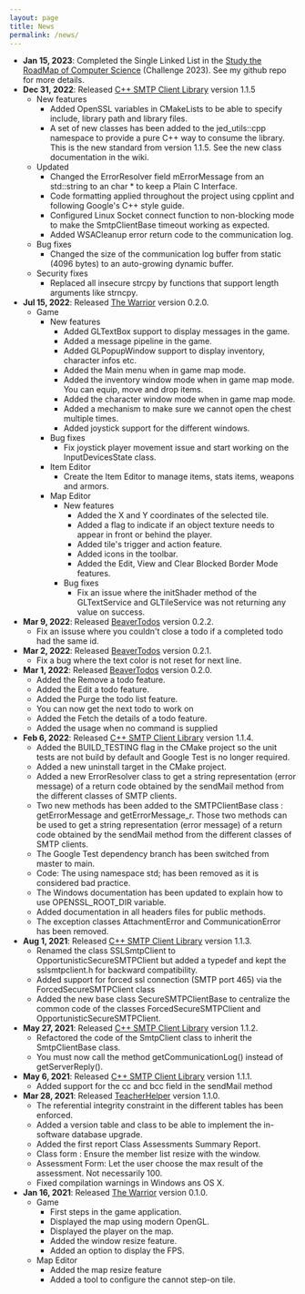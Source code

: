 ```yaml
---
layout: page
title: News
permalink: /news/
---
```


- **Jan 15, 2023**: Completed the Single Linked List in the [Study the RoadMap 
of Computer Science](https://github.com/jeremydumais/Study_RoadMap_ComputerScience)
(Challenge 2023). See my github repo for more details.
- **Dec 31, 2022**: Released [C++ SMTP Client Library](https://github.com/jeremydumais/CPP-SMTPClient-library)
version 1.1.5
    - New features
        - Added OpenSSL variables in CMakeLists to be able to specify include,
        library path and library files.
        - A set of new classes has been added to the jed_utils::cpp namespace
        to provide a pure C++ way to consume the library. This is the new
        standard from version 1.1.5. See the new class documentation in the wiki.
    - Updated
        - Changed the ErrorResolver field mErrorMessage from an std::string to an
        char * to keep a Plain C Interface.
        - Code formatting applied throughout the project using cpplint and following
        Google's C++ style guide.
        - Configured Linux Socket connect function to non-blocking mode to make
        the SmtpClientBase timeout working as expected.
        - Added WSACleanup error return code to the communication log.
    - Bug fixes
        - Changed the size of the communication log buffer from static (4096 bytes) to an
        auto-growing dynamic buffer.
    - Security fixes
        - Replaced all insecure strcpy by functions that support length arguments like
        strncpy.
- **Jul 15, 2022**: Released [The Warrior](https://github.com/jeremydumais/TheWarrior)
version 0.2.0. 
    - Game
        - New features
            - Added GLTextBox support to display messages in the game.
            - Added a message pipeline in the game.
            - Added GLPopupWindow support to display inventory, character infos etc.
            - Added the Main menu when in game map mode.
            - Added the inventory window mode when in game map mode. You can equip, move and drop items.
            - Added the character window mode when in game map mode.
            - Added a mechanism to make sure we cannot open the chest multiple times.
            - Added joystick support for the different windows.
        - Bug fixes
            - Fix joystick player movement issue and start working on the InputDevicesState class.
        - Item Editor
            - Create the Item Editor to manage items, stats items, weapons and armors.
        - Map Editor
            - New features
                - Added the X and Y coordinates of the selected tile.
                - Added a flag to indicate if an object texture needs to appear in front or behind the player.
                - Added tile's trigger and action feature.
                - Added icons in the toolbar.
                - Added the Edit, View and Clear Blocked Border Mode features.
            - Bug fixes
                - Fix an issue where the initShader method of the GLTextService and GLTileService was not returning any value on success.
- **Mar 9, 2022**: Released [BeaverTodos](https://github.com/jeremydumais/BeaverTodos)
version 0.2.2.
    - Fix an issuse where you couldn't close a todo if a completed todo had the same id.
- **Mar 2, 2022**: Released [BeaverTodos](https://github.com/jeremydumais/BeaverTodos)
version 0.2.1.
    - Fix a bug where the text color is not reset for next line.
- **Mar 1, 2022**: Released [BeaverTodos](https://github.com/jeremydumais/BeaverTodos)
version 0.2.0.
    - Added the Remove a todo feature.
    - Added the Edit a todo feature.
    - Added the Purge the todo list feature.
    - You can now get the next todo to work on
    - Added the Fetch the details of a todo feature.
    - Added the usage when no command is supplied
- **Feb 6, 2022**: Released [C++ SMTP Client Library](https://github.com/jeremydumais/CPP-SMTPClient-library) version 1.1.4.
    - Added the BUILD_TESTING flag in the CMake project so the unit tests are not build by default 
    and Google Test is no longer required.
    - Added a new uninstall target in the CMake project.
    - Added a new ErrorResolver class to get a string representation (error message) of a return 
    code obtained by the sendMail method from the different classes of SMTP clients.
    - Two new methods has been added to the SMTPClientBase class : getErrorMessage and 
    getErrorMessage_r. Those two methods can be used to get a string representation (error message) 
    of a return code obtained by the sendMail method from the different classes of SMTP clients.
    - The Google Test dependency branch has been switched from master to main.
    - Code: The using namespace std; has been removed as it is considered bad practice.
    - The Windows documentation has been updated to explain how to use OPENSSL_ROOT_DIR variable.
    - Added documentation in all headers files for public methods.
    - The exception classes AttachmentError and CommunicationError has been removed.
- **Aug 1, 2021**: Released [C++ SMTP Client Library](https://github.com/jeremydumais/CPP-SMTPClient-library) version 1.1.3.
    - Renamed the class SSLSmtpClient to OpportunisticSecureSMTPClient but added a typedef and kept 
    the sslsmtpclient.h for backward compatibility.
    - Added support for forced ssl connection (SMTP port 465) via the ForcedSecureSMTPClient class
    - Added the new base class SecureSMTPClientBase to centralize the common code of the classes 
    ForcedSecureSMTPClient and OpportunisticSecureSMTPClient.
- **May 27, 2021**: Released [C++ SMTP Client Library](https://github.com/jeremydumais/CPP-SMTPClient-library) version 1.1.2.
    - Refactored the code of the SmtpClient class to inherit the SmtpClientBase class.
    - You must now call the method getCommunicationLog() instead of getServerReply().
- **May 6, 2021**: Released [C++ SMTP Client Library](https://github.com/jeremydumais/CPP-SMTPClient-library) version 1.1.1.
    - Added support for the cc and bcc field in the sendMail method
- **Mar 28, 2021**: Released [TeacherHelper](https://github.com/jeremydumais/TeacherHelper) version 1.1.0.
    - The referential integrity constraint in the different tables has been enforced.
    - Added a version table and class to be able to implement the in-software database upgrade.
    - Added the first report Class Assessments Summary Report.
    - Class form : Ensure the member list resize with the window.
    - Assessment Form: Let the user choose the max result of the assessment. Not necessarily 100.
    - Fixed compilation warnings in Windows ans OS X.
- **Jan 16, 2021**: Released [The Warrior](https://github.com/jeremydumais/TheWarrior)
version 0.1.0.
    - Game
        - First steps in the game application.
        - Displayed the map using modern OpenGL.
        - Displayed the player on the map.
        - Added the window resize feature.
        - Added an option to display the FPS.
    - Map Editor
        - Added the map resize feature
        - Added a tool to configure the cannot step-on tile.

